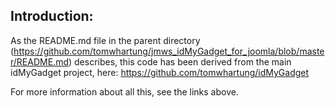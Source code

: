 
## Introduction:

As the README.md file in the parent directory (https://github.com/tomwhartung/jmws_idMyGadget_for_joomla/blob/master/README.md) describes, this code has been derived from the main idMyGadget project, here: https://github.com/tomwhartung/idMyGadget

For more information about all this, see the links above.
